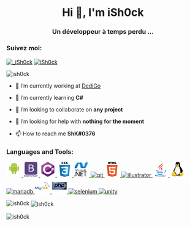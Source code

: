 <h1 align="center">Hi 👋, I'm iSh0ck</h1>
<h3 align="center">Un développeur à temps perdu ...</h3>

<h3 align="left">Suivez moi:</h3>
<p align="left">
<a href="https://twitter.com/_iSh0ck" target="blank"><img align="center" src="https://cdn.icon-icons.com/icons2/122/PNG/512/twitter_socialnetwork_20007.png" alt="_iSh0ck" height="40" /></a> <a href="https://discord.com/users/271009324913000448" target="blank"><img align="center" src="https://cdn.icon-icons.com/icons2/2108/PNG/512/discord_icon_130958.png" alt="iSh0ck" height="40" /></a>
</p>

<p align="left"> <img src="https://komarev.com/ghpvc/?username=ish0ck&label=Profile%20views&color=0e75b6&style=flat" alt="ish0ck" /> </p>

- 🔭 I’m currently working at [DediGo](https://dedigo.fr)

- 🌱 I’m currently learning **C#**

- 👯 I’m looking to collaborate on **any project**

- 🤝 I’m looking for help with **nothing for the moment**

- 📫 How to reach me **ShK#0376**

<h3 align="left">Languages and Tools:</h3>
<p align="left"> <a href="https://developer.android.com" target="_blank"> <img src="https://raw.githubusercontent.com/devicons/devicon/master/icons/android/android-original-wordmark.svg" alt="android" width="40" height="40"/> </a> <a href="https://getbootstrap.com" target="_blank"> <img src="https://raw.githubusercontent.com/devicons/devicon/master/icons/bootstrap/bootstrap-plain-wordmark.svg" alt="bootstrap" width="40" height="40"/> </a> <a href="https://www.w3schools.com/cs/" target="_blank"> <img src="https://raw.githubusercontent.com/devicons/devicon/master/icons/csharp/csharp-original.svg" alt="csharp" width="40" height="40"/> </a> <a href="https://www.w3schools.com/css/" target="_blank"> <img src="https://raw.githubusercontent.com/devicons/devicon/master/icons/css3/css3-original-wordmark.svg" alt="css3" width="40" height="40"/> </a> <a href="https://dotnet.microsoft.com/" target="_blank"> <img src="https://raw.githubusercontent.com/devicons/devicon/master/icons/dot-net/dot-net-original-wordmark.svg" alt="dotnet" width="40" height="40"/> </a> <a href="https://git-scm.com/" target="_blank"> <img src="https://www.vectorlogo.zone/logos/git-scm/git-scm-icon.svg" alt="git" width="40" height="40"/> </a> <a href="https://www.w3.org/html/" target="_blank"> <img src="https://raw.githubusercontent.com/devicons/devicon/master/icons/html5/html5-original-wordmark.svg" alt="html5" width="40" height="40"/> </a> <a href="https://www.adobe.com/in/products/illustrator.html" target="_blank"> <img src="https://www.vectorlogo.zone/logos/adobe_illustrator/adobe_illustrator-icon.svg" alt="illustrator" width="40" height="40"/> </a> <a href="https://www.java.com" target="_blank"> <img src="https://raw.githubusercontent.com/devicons/devicon/master/icons/java/java-original.svg" alt="java" width="40" height="40"/> </a> <a href="https://www.linux.org/" target="_blank"> <img src="https://raw.githubusercontent.com/devicons/devicon/master/icons/linux/linux-original.svg" alt="linux" width="40" height="40"/> </a> <a href="https://mariadb.org/" target="_blank"> <img src="https://www.vectorlogo.zone/logos/mariadb/mariadb-icon.svg" alt="mariadb" width="40" height="40"/> </a> <a href="https://www.mysql.com/" target="_blank"> <img src="https://raw.githubusercontent.com/devicons/devicon/master/icons/mysql/mysql-original-wordmark.svg" alt="mysql" width="40" height="40"/> </a> <a href="https://www.php.net" target="_blank"> <img src="https://raw.githubusercontent.com/devicons/devicon/master/icons/php/php-original.svg" alt="php" width="40" height="40"/> </a> <a href="https://www.selenium.dev" target="_blank"> <img src="https://raw.githubusercontent.com/detain/svg-logos/780f25886640cef088af994181646db2f6b1a3f8/svg/selenium-logo.svg" alt="selenium" width="40" height="40"/> </a> <a href="https://unity.com/" target="_blank"> <img src="https://www.vectorlogo.zone/logos/unity3d/unity3d-icon.svg" alt="unity" width="40" height="40"/> </a> </p>

<p><img align="left" src="https://github-readme-stats.vercel.app/api/top-langs?username=ish0ck&show_icons=true&locale=en&layout=compact" alt="ish0ck" /></p>

<p>&nbsp;<img align="center" src="https://github-readme-stats.vercel.app/api?username=ish0ck&show_icons=true&locale=en" alt="ish0ck" /></p>

<p><img align="center" src="https://github-readme-streak-stats.herokuapp.com/?user=ish0ck&" alt="ish0ck" /></p>
